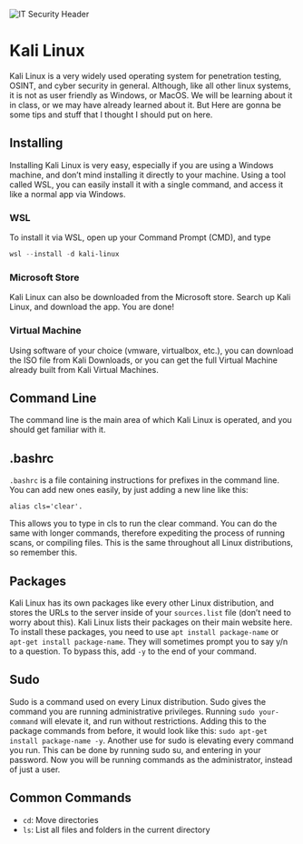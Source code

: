 ![IT Security Header](https://github.com/user-attachments/assets/62e37d9c-74db-4ead-a9e9-7b223b553b9e)

# Kali Linux

Kali Linux is a very widely used operating system for penetration testing, OSINT, and cyber security in general. Although, like all other linux systems, it is not as user friendly as Windows, or MacOS. We will be learning about it in class, or we may have already learned about it. But Here are gonna be some tips and stuff that I thought I should put on here.	

## Installing

Installing Kali Linux is very easy, especially if you are using a Windows machine, and don’t mind installing it directly to your machine. Using a tool called WSL, you can easily install it with a single command, and access it like a normal app via Windows.

### WSL

To install it via WSL, open up your Command Prompt (CMD), and type 

```powershell
wsl --install -d kali-linux
```

### Microsoft Store

Kali Linux can also be downloaded from the Microsoft store. Search up Kali Linux, and download the app. You are done!

### Virtual Machine

Using software of your choice (vmware, virtualbox, etc.), you can download the ISO file from Kali Downloads, or you can get the full Virtual Machine already built from Kali Virtual Machines.

## Command Line

The command line is the main area of which Kali Linux is operated, and you should get familiar with it.
	
## .bashrc

`.bashrc` is a file containing instructions for prefixes in the command line. You can add new ones easily, by just adding a new line like this:

```bashrc
alias cls='clear'.
```

This allows you to type in cls to run the clear command. You can do the same with longer commands, therefore expediting the process of running scans, or compiling files.
This is the same throughout all Linux distributions, so remember this.

## Packages

Kali Linux has its own packages like every other Linux distribution, and stores the URLs to the server inside of your `sources.list` file (don’t need to worry about this). Kali Linux lists their packages on their main website here.
To install these packages, you need to use `apt install package-name` or `apt-get install package-name`. They will sometimes prompt you to say y/n to a question. To bypass this, add `-y` to the end of your command.

## Sudo

Sudo is a command used on every Linux distribution. Sudo gives the command you are running administrative privileges. Running `sudo your-command` will elevate it, and run without restrictions. Adding this to the package commands from before, it would look like this: `sudo apt-get install package-name -y`.
Another use for sudo is elevating every command you run. This can be done by running sudo su, and entering in your password. Now you will be running commands as the administrator, instead of just a user.

## Common Commands

- `cd`: Move directories
- `ls`: List all files and folders in the current directory
